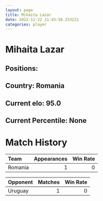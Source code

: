 ```yaml
---  
layout: page  
title: Mihaita Lazar  
date: 2022-11-22 11:43:58.233221  
categories: player  
---
```

# Mihaita Lazar

## Positions: 

## Country: Romania

## Current elo: 95.0

## Current Percentile: None

# Match History


| Team    |   Appearances |   Win Rate |
|:--------|--------------:|-----------:|
| Romania |             1 |          0 |

| Opponent   |   Matches |   Win Rate |
|:-----------|----------:|-----------:|
| Uruguay    |         1 |          0 |